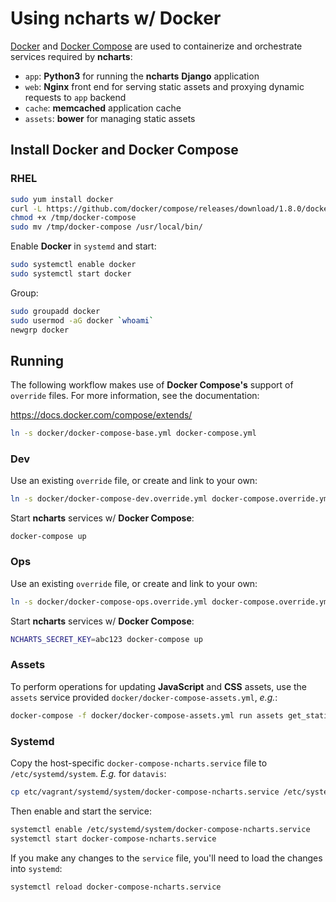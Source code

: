 # Using ncharts w/ Docker

[Docker](https://www.docker.com/) and [Docker Compose](https://docs.docker.com/compose/) are used to containerize and orchestrate services required by **ncharts**:

- `app`: **Python3** for running the **ncharts** **Django** application
- `web`: **Nginx** front end for serving static assets and proxying dynamic requests to `app` backend
- `cache`: **memcached** application cache
- `assets`: **bower** for managing static assets

## Install Docker and Docker Compose

### RHEL

```sh
sudo yum install docker
curl -L https://github.com/docker/compose/releases/download/1.8.0/docker-compose-`uname -s`-`uname -m` > /tmp/docker-compose
chmod +x /tmp/docker-compose
sudo mv /tmp/docker-compose /usr/local/bin/
```

Enable **Docker** in `systemd` and start:

```sh
sudo systemctl enable docker
sudo systemctl start docker
```

Group:

```sh
sudo groupadd docker
sudo usermod -aG docker `whoami`
newgrp docker
```

## Running

The following workflow makes use of **Docker Compose's** support of `override` files. For more information, see the documentation:

<https://docs.docker.com/compose/extends/>

```sh
ln -s docker/docker-compose-base.yml docker-compose.yml
```

### Dev

Use an existing `override` file, or create and link to your own:

```sh
ln -s docker/docker-compose-dev.override.yml docker-compose.override.yml
```

Start **ncharts** services w/ **Docker Compose**:

```
docker-compose up
```

### Ops

Use an existing `override` file, or create and link to your own:

```sh
ln -s docker/docker-compose-ops.override.yml docker-compose.override.yml
```

Start **ncharts** services w/ **Docker Compose**:

```sh
NCHARTS_SECRET_KEY=abc123 docker-compose up
```

### Assets

To perform operations for updating **JavaScript** and **CSS** assets, use the `assets` service provided `docker/docker-compose-assets.yml`, *e.g.*:

```sh
docker-compose -f docker/docker-compose-assets.yml run assets get_static_files.sh
```

### Systemd

Copy the host-specific `docker-compose-ncharts.service` file to `/etc/systemd/system`. *E.g.* for `datavis`:

```sh
cp etc/vagrant/systemd/system/docker-compose-ncharts.service /etc/systemd/system
```

Then enable and start the service:

```sh
systemctl enable /etc/systemd/system/docker-compose-ncharts.service
systemctl start docker-compose-ncharts.service
```

If you make any changes to the `service` file, you'll need to load the changes into `systemd`:

```sh
systemctl reload docker-compose-ncharts.service
```
